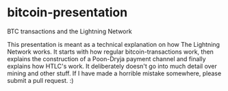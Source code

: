 # bitcoin-presentation
BTC transactions and the Lightning Network

This presentation is meant as a technical explanation on how The Lightning Network works. 
It starts with how regular bitcoin-transactions work, then explains the construction of a Poon-Dryja payment channel
and finally explains how HTLC's work. It deliberately doesn't go into much detail over mining and other stuff.
If I have made a horrible mistake somewhere, please submit a pull request. :)
